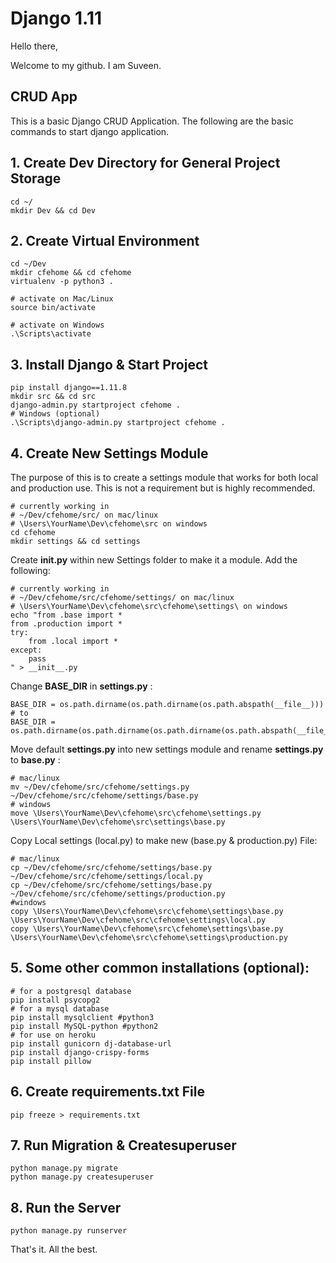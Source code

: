 # Django 1.11
Hello there,

Welcome to my github. I am Suveen.

## CRUD App
This is a basic Django CRUD Application. The following are the basic commands to start django application.

## 1. Create Dev Directory for General Project Storage

    cd ~/
    mkdir Dev && cd Dev
##  2. Create Virtual Environment

    cd ~/Dev
    mkdir cfehome && cd cfehome
    virtualenv -p python3 .
    
    # activate on Mac/Linux
    source bin/activate
    
    # activate on Windows
    .\Scripts\activate
## 3. Install Django & Start Project

    pip install django==1.11.8
    mkdir src && cd src
    django-admin.py startproject cfehome .
    # Windows (optional)
    .\Scripts\django-admin.py startproject cfehome .
## 4. Create New Settings Module
The purpose of this is to create a settings module that works for both local and production use. This is not a requirement but is highly recommended.

    # currently working in
    # ~/Dev/cfehome/src/ on mac/linux
    # \Users\YourName\Dev\cfehome\src on windows
    cd cfehome
    mkdir settings && cd settings
Create **__init__.py** within new Settings folder to make it a module. Add the following:

    # currently working in
    # ~/Dev/cfehome/src/cfehome/settings/ on mac/linux
    # \Users\YourName\Dev\cfehome\src\cfehome\settings\ on windows
    echo "from .base import *
    from .production import *
    try:
	    from .local import *
    except: 
	    pass
	" > __init__.py
Change **BASE_DIR** in **settings.py** :

    BASE_DIR = os.path.dirname(os.path.dirname(os.path.abspath(__file__)))
    # to
    BASE_DIR = os.path.dirname(os.path.dirname(os.path.dirname(os.path.abspath(__file__))))
Move default **settings.py** into new settings module and rename **settings.py** to **base.py** :

    # mac/linux
    mv ~/Dev/cfehome/src/cfehome/settings.py
    ~/Dev/cfehome/src/cfehome/settings/base.py
    # windows
    move \Users\YourName\Dev\cfehome\src\cfehome\settings.py
    \Users\YourName\Dev\cfehome\src\settings\base.py
Copy Local settings (local.py) to make new (base.py & production.py) File:

    # mac/linux
    cp ~/Dev/cfehome/src/cfehome/settings/base.py
    ~/Dev/cfehome/src/cfehome/settings/local.py
    cp ~/Dev/cfehome/src/cfehome/settings/base.py
    ~/Dev/cfehome/src/cfehome/settings/production.py
    #windows
    copy \Users\YourName\Dev\cfehome\src\cfehome\settings\base.py
    \Users\YourName\Dev\cfehome\src\cfehome\settings\local.py
    copy \Users\YourName\Dev\cfehome\src\cfehome\settings\base.py
    \Users\YourName\Dev\cfehome\src\cfehome\settings\production.py
## 5. Some other common installations (optional):

    # for a postgresql database
    pip install psycopg2
    # for a mysql database
    pip install mysqlclient #python3
    pip install MySQL-python #python2
    # for use on heroku
    pip install gunicorn dj-database-url
    pip install django-crispy-forms
    pip install pillow
## 6. Create requirements.txt File

    pip freeze > requirements.txt
## 7. Run Migration & Createsuperuser

    python manage.py migrate
    python manage.py createsuperuser
## 8. Run the Server

    python manage.py runserver

That's it. All the best.

